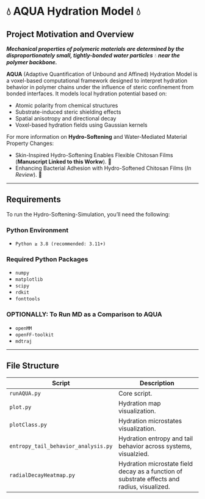 # 💧 AQUA Hydration Model 💧

## Project Motivation and Overview

***Mechanical properties of polymeric materials are determined by the disproportionately small, tightly-bonded water particles*** 💧 ***near the polymer backbone.*** 

**AQUA** (Adaptive Quantification of Unbound and Affined) Hydration Model is a voxel-based computational framework designed to interpret hydration behavior in polymer chains under the influence of steric confinement from bonded interfaces. It models local hydration potential based on:

- Atomic polarity from chemical structures  
- Substrate-induced steric shielding effects 
- Spatial anisotropy and directional decay  
- Voxel-based hydration fields using Gaussian kernels  

For more information on **Hydro-Softening** and Water-Mediated Material Property Changes:
- Skin-Inspired Hydro-Softening Enables Flexible Chitosan Films (**Manuscript Linked to this Workw**). 🧪
- Enhancing Bacterial Adhesion with Hydro-Softened Chitosan Films (*In Review*). 🦠

---

## Requirements

To run the Hydro-Softening-Simulation, you’ll need the following:

### Python Environment
- `Python ≥ 3.8 (recommended: 3.11+)`

### Required Python Packages
- `numpy`
- `matplotlib`
- `scipy`
- `rdkit`
- `fonttools`

### OPTIONALLY: To Run MD as a Comparison to AQUA
- `openMM`
- `openFF-toolkit`
- `mdtraj`

---

## File Structure

| Script | Description |
|--------|-------------|
| `runAQUA.py` | Core script. |
| `plot.py` | Hydration map visualization. |
| `plotClass.py` | Hydration microstates visualization. |
| `entropy_tail_behavior_analysis.py` | Hydration entropy and tail behavior across systems, visualzied. |
| `radialDecayHeatmap.py` | Hydration microstate field decay as a function of substrate effects and radius, visualized. |
